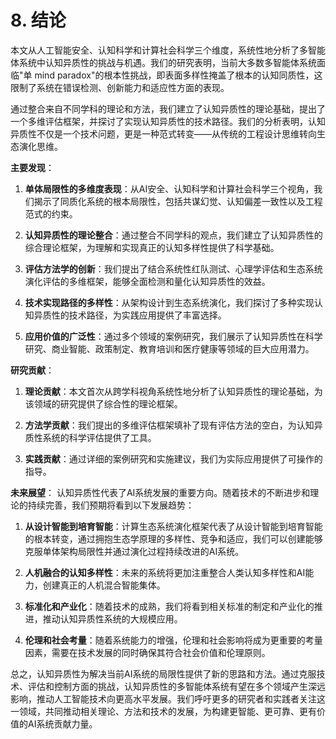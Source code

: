 # 8. 结论

本文从人工智能安全、认知科学和计算社会科学三个维度，系统性地分析了多智能体系统中认知异质性的挑战与机遇。我们的研究表明，当前大多数多智能体系统面临"单 mind paradox"的根本性挑战，即表面多样性掩盖了根本的认知同质性，这限制了系统在错误检测、创新能力和适应性方面的表现。

通过整合来自不同学科的理论和方法，我们建立了认知异质性的理论基础，提出了一个多维评估框架，并探讨了实现认知异质性的技术路径。我们的分析表明，认知异质性不仅是一个技术问题，更是一种范式转变——从传统的工程设计思维转向生态演化思维。

**主要发现**：
1. **单体局限性的多维度表现**：从AI安全、认知科学和计算社会科学三个视角，我们揭示了同质化系统的根本局限性，包括共谋幻觉、认知偏差一致性以及工程范式的约束。

2. **认知异质性的理论整合**：通过整合不同学科的观点，我们建立了认知异质性的综合理论框架，为理解和实现真正的认知多样性提供了科学基础。

3. **评估方法学的创新**：我们提出了结合系统性红队测试、心理学评估和生态系统演化评估的多维框架，能够全面检测和量化认知异质性的效益。

4. **技术实现路径的多样性**：从架构设计到生态系统演化，我们探讨了多种实现认知异质性的技术路径，为实践应用提供了丰富选择。

5. **应用价值的广泛性**：通过多个领域的案例研究，我们展示了认知异质性在科学研究、商业智能、政策制定、教育培训和医疗健康等领域的巨大应用潜力。

**研究贡献**：
1. **理论贡献**：本文首次从跨学科视角系统性地分析了认知异质性的理论基础，为该领域的研究提供了综合性的理论框架。

2. **方法学贡献**：我们提出的多维评估框架填补了现有评估方法的空白，为认知异质性系统的科学评估提供了工具。

3. **实践贡献**：通过详细的案例研究和实施建议，我们为实际应用提供了可操作的指导。

**未来展望**：
认知异质性代表了AI系统发展的重要方向。随着技术的不断进步和理论的持续完善，我们预期将看到以下发展趋势：

1. **从设计智能到培育智能**：计算生态系统演化框架代表了从设计智能到培育智能的根本转变，通过拥抱生态学原理的多样性、竞争和适应，我们可以创建能够克服单体架构局限性并通过演化过程持续改进的AI系统。

2. **人机融合的认知多样性**：未来的系统将更加注重整合人类认知多样性和AI能力，创建真正的人机混合智能集体。

3. **标准化和产业化**：随着技术的成熟，我们将看到相关标准的制定和产业化的推进，推动认知异质性系统的大规模应用。

4. **伦理和社会考量**：随着系统能力的增强，伦理和社会影响将成为更重要的考量因素，需要在技术发展的同时确保其符合社会价值和伦理原则。

总之，认知异质性为解决当前AI系统的局限性提供了新的思路和方法。通过克服技术、评估和控制方面的挑战，认知异质性的多智能体系统有望在多个领域产生深远影响，推动人工智能技术向更高水平发展。我们呼吁更多的研究者和实践者关注这一领域，共同推动相关理论、方法和技术的发展，为构建更智能、更可靠、更有价值的AI系统贡献力量。